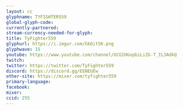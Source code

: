 ```yaml
---
layout: cc
glyphname: TYFIGHTER559
global-glyph-code: 
currently-partnered: 
stream-currency-needed-for-glyph: 
title: TyFighter559
glyphurl: https://i.imgur.com/GkOit5K.png
glyphwave: 15
youtube: https://www.youtube.com/channel/UCGIHGopbiLiZG-T_IL3AdkQ
twitch: 
twitter: https://twitter.com/TyFighter559
discord: https://discord.gg/EENEUEw
other-site: https://mixer.com/tyfighter559
primary-language: 
facebook: 
mixer: 
ccid: 255
---
```


